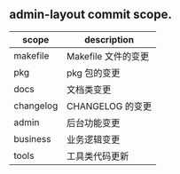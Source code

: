 ## admin-layout commit scope. 

| scope       | description                            |
| ----------- | -------------------------------------- |
| makefile   |  Makefile 文件的变更           |
| pkg        | pkg 包的变更                   |
| docs        | 文档类变更                             |
| changelog   | CHANGELOG 的变更                       |
| admin   | 后台功能变更                     |
| business   | 业务逻辑变更                     |
| tools   | 工具类代码更新                 |
